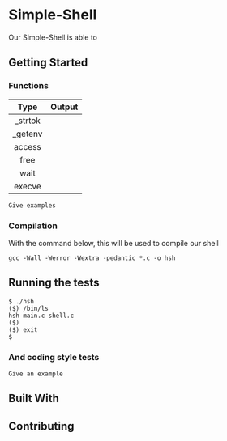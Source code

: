 # Simple-Shell

Our Simple-Shell is able to 

## Getting Started


### Functions

| Type  | Output |
|:-----:|:------:|
| _strtok |  |
| _getenv | |
| access |  |
| free |  |
| wait | |
| execve | |

```
Give examples
```

### Compilation

With the command below, this will be used to compile our shell

```
gcc -Wall -Werror -Wextra -pedantic *.c -o hsh
```

## Running the tests


```
$ ./hsh
($) /bin/ls
hsh main.c shell.c
($)
($) exit
$
```

### And coding style tests

```
Give an example
```

## Built With

## Contributing